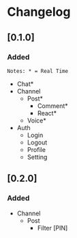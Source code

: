 # Changelog

## [0.1.0]

### Added

```
Notes: * = Real Time
```

- Chat\*
- Channel
  - Post\*
    - Comment\*
    - React\*
  - Voice\*
- Auth
  - Login
  - Logout
  - Profile
  - Setting

## [0.2.0]
### Added
- Channel
  - Post
    - Filter [PIN]
